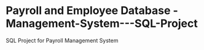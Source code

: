 # Payroll and Employee Database - Management-System---SQL-Project
SQL Project for Payroll Management System 
